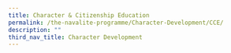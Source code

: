 ```yaml
---
title: Character & Citizenship Education
permalink: /the-navalite-programme/Character-Development/CCE/
description: ""
third_nav_title: Character Development
---
```

